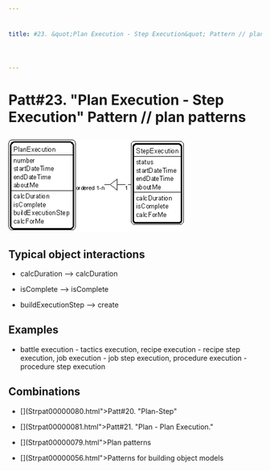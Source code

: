 ```yaml
---


title: #23. &quot;Plan Execution - Step Execution&quot; Pattern // plan patterns



---
```

# Patt#23. &quot;Plan Execution - Step Execution&quot; Pattern // plan patterns </p>

<p><img src="Strpat00000028.gif" alt="Strpat00000028.gif" border="0" width="350"
height="183"> </p>

<h2>Typical object interactions </h2>

*  calcDuration --&gt; calcDuration </p>

*  isComplete --&gt; isComplete </p>

*  buildExecutionStep --&gt; create </p>

<h2>Examples</h2>

*  battle execution - tactics execution, recipe execution - recipe step execution,
job execution - job step execution, procedure execution - procedure step execution </p>

<h2>Combinations </h2>

* [](Strpat00000080.html"></b>Patt#20.</a> &quot;Plan-Step&quot; </p>

* [](Strpat00000081.html">Patt#21.</a> &quot;Plan - Plan Execution.&quot; </p>

* [](Strpat00000079.html">Plan patterns</a></li>

* [](Strpat00000056.html">Patterns for building object models</a></li>


